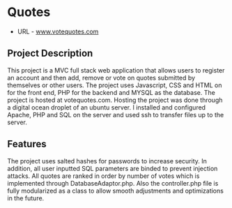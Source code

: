 # Quotes
- URL - www.votequotes.com

## Project Description 

This project is a MVC full stack web application that allows users to register an account and then add, remove or vote on quotes submitted by themselves or other users. The project uses Javascript, CSS and HTML on for the front end, PHP for the backend and MYSQL as the database. The project is hosted at votequotes.com. Hosting the project was done through a digital ocean droplet of an ubuntu server. I installed and configured Apache, PHP and SQL on the server and used ssh to transfer files up to the server. 

## Features 

The project uses salted hashes for passwords to increase security. In addition, all user inputted SQL parameters are binded to prevent injection attacks. All quotes are ranked in order by number of votes which is implemented through DatabaseAdaptor.php. Also the controller.php file is fully modularized as a class to allow smooth adjustments and optimizations in the future. 
